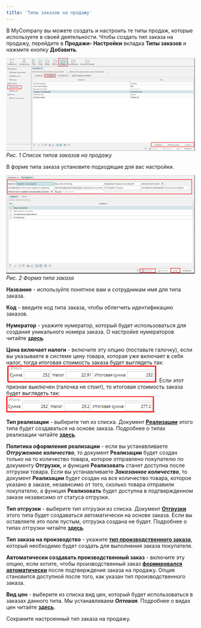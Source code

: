 ```yaml
---
title: 'Типы заказов на продажу'
---
```


В MyCompany вы можете создать и настроить те типы продаж, которые используете в своей деятельности. Чтобы создать тип заказа на продажу, перейдите в **Продажи- Настройки** вкладка **Типы заказов** и нажмите кнопку **Добавить**.

![](images/Customer_order_types_1.png)
*Рис. 1 Список типов заказов на продажу*

  

В форме типа заказа установите подходящие для вас настройки.

![](images/Customer_order_types_2.png)
*Рис. 2 Форма типа заказа*

  

  

**Название** - используйте понятное вам и сотрудникам имя для типа заказа.

**Код** - введите код типа заказа, чтобы облегчить идентификацию заказов.

**Нумератор** - укажите нумератор, который будет использоваться для создания уникального номера заказа. О настройке нумераторов читайте [**здесь**](Numerators.md).

**Цена включает налоги** - включите эту опцию (поставьте галочку), если вы указываете в системе цену товара, которая уже включает в себя налог, тогда итоговая стоимость заказа будет выглядеть так:![](images/include_tax.png). Если этот признак выключен (галочка не стоит), то итоговая стоимость заказа будет выглядеть так: ![](images/exclude_tax.png).

**Тип реализации** - выберите тип из списка. Документ **[Реализации](Customer_invoice_and_Payment_collection.md)** этого типа будет создаваться на основе заказа. Подробнее о типах реализации читайте [**здесь**](Invoice_type.md).

**Политика оформления реализации** - если вы устанавливаете ***Отгруженное количество***, то документ **Реализации** будет создан только на то количество товара, которое отправлено покупателю по документу **Отгрузки,** и функция **Реализовать** станет доступна после отгрузки товара. Если вы устанавливаете ***Заказанное количество***, то документ **Реализации** будет создан на все количество товара, которое указано в заказе, независимо от того, сколько товара отправили покупателю, а функция **Реализовать**  будет доступна в подтвержденном заказе независимо от статуса отгрузки.

**Тип отгрузки** - выберите тип отгрузки из списка. Документ [**Отгрузки**](Shipments.md) этого типа будет создаваться автоматически на основе заказа. Если вы оставляете это поле пустым, отгрузка создана не будет. Подробнее о типах отгрузки читайте [**здесь**](Shipment_type.md).

**Тип заказа на производство** - укажите [**тип производственного заказа**](Manufacturing_order_type.md), который необходимо будет создать для выполнения заказа покупателя.

**Автоматически создавать производственный заказ** - включите эту опцию, если хотите, чтобы производственный заказ [**формировался автоматически**](Auto_created_manufacturing_order_from_customer_order.md) после подтверждения заказа на продажу. Опция становится доступной после того, как указан тип производственного заказа.

**Вид цен** - выберите из списка вид цен, который будет использоваться в заказах данного типа. Мы устанавливаем ***Оптовая***. Подробнее о видах цен читайте [**здесь**](Price_type_settings.md).

Сохраните настроенный тип заказа на продажу.

  



  
